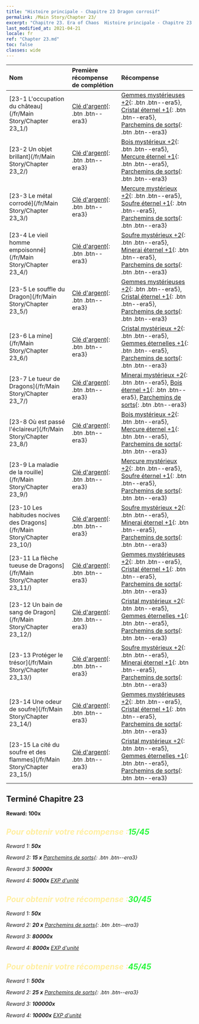 ```yaml
---
title: "Histoire principale - Chapitre 23 Dragon corrosif"
permalink: /Main Story/Chapter 23/
excerpt: "Chapitre 23. Era of Chaos  Histoire principale - Chapitre 23. Dragon corrosif"
last_modified_at: 2021-04-21
locale: fr
ref: "Chapter 23.md"
toc: false
classes: wide
---
```


  | Nom |  Première récompense de complétion | Récompense |
  |:------------|:------------|:------------| 
  | [23-1 L'occupation du château](/fr/Main Story/Chapter 23_1/) | [Clé d'argent](/fr/Items/con_693/){: .btn .btn--era3} | [Gemmes mystérieuses +2](/fr/Items/mat_79/){: .btn .btn--era5}, [Cristal éternel +1](/fr/Items/mat_73/){: .btn .btn--era5}, [Parchemins de sorts](/fr/Items/con_694/){: .btn .btn--era3} |
  | [23-2 Un objet brillant](/fr/Main Story/Chapter 23_2/) | [Clé d'argent](/fr/Items/con_693/){: .btn .btn--era3} | [Bois mystérieux +2](/fr/Items/mat_76/){: .btn .btn--era5}, [Mercure éternel +1](/fr/Items/mat_70/){: .btn .btn--era5}, [Parchemins de sorts](/fr/Items/con_694/){: .btn .btn--era3} |
  | [23-3 Le métal corrodé](/fr/Main Story/Chapter 23_3/) | [Clé d'argent](/fr/Items/con_693/){: .btn .btn--era3} | [Mercure mystérieux +2](/fr/Items/mat_77/){: .btn .btn--era5}, [Soufre éternel +1](/fr/Items/mat_71/){: .btn .btn--era5}, [Parchemins de sorts](/fr/Items/con_694/){: .btn .btn--era3} |
  | [23-4 Le vieil homme empoisonné](/fr/Main Story/Chapter 23_4/) | [Clé d'argent](/fr/Items/con_693/){: .btn .btn--era3} | [Soufre mystérieux +2](/fr/Items/mat_78/){: .btn .btn--era5}, [Minerai éternel +1](/fr/Items/mat_68/){: .btn .btn--era5}, [Parchemins de sorts](/fr/Items/con_694/){: .btn .btn--era3} |
  | [23-5 Le souffle du Dragon](/fr/Main Story/Chapter 23_5/) | [Clé d'argent](/fr/Items/con_693/){: .btn .btn--era3} | [Gemmes mystérieuses +2](/fr/Items/mat_79/){: .btn .btn--era5}, [Cristal éternel +1](/fr/Items/mat_73/){: .btn .btn--era5}, [Parchemins de sorts](/fr/Items/con_694/){: .btn .btn--era3} |
  | [23-6 La mine](/fr/Main Story/Chapter 23_6/) | [Clé d'argent](/fr/Items/con_693/){: .btn .btn--era3} | [Cristal mystérieux +2](/fr/Items/mat_80/){: .btn .btn--era5}, [Gemmes éternelles +1](/fr/Items/mat_72/){: .btn .btn--era5}, [Parchemins de sorts](/fr/Items/con_694/){: .btn .btn--era3} |
  | [23-7 Le tueur de Dragons](/fr/Main Story/Chapter 23_7/) | [Clé d'argent](/fr/Items/con_693/){: .btn .btn--era3} | [Minerai mystérieux +2](/fr/Items/mat_75/){: .btn .btn--era5}, [Bois éternel +1](/fr/Items/mat_69/){: .btn .btn--era5}, [Parchemins de sorts](/fr/Items/con_694/){: .btn .btn--era3} |
  | [23-8 Où est passé l'éclaireur](/fr/Main Story/Chapter 23_8/) | [Clé d'argent](/fr/Items/con_693/){: .btn .btn--era3} | [Bois mystérieux +2](/fr/Items/mat_76/){: .btn .btn--era5}, [Mercure éternel +1](/fr/Items/mat_70/){: .btn .btn--era5}, [Parchemins de sorts](/fr/Items/con_694/){: .btn .btn--era3} |
  | [23-9 La maladie de la rouille](/fr/Main Story/Chapter 23_9/) | [Clé d'argent](/fr/Items/con_693/){: .btn .btn--era3} | [Mercure mystérieux +2](/fr/Items/mat_77/){: .btn .btn--era5}, [Soufre éternel +1](/fr/Items/mat_71/){: .btn .btn--era5}, [Parchemins de sorts](/fr/Items/con_694/){: .btn .btn--era3} |
  | [23-10 Les habitudes nocives des Dragons](/fr/Main Story/Chapter 23_10/) | [Clé d'argent](/fr/Items/con_693/){: .btn .btn--era3} | [Soufre mystérieux +2](/fr/Items/mat_78/){: .btn .btn--era5}, [Minerai éternel +1](/fr/Items/mat_68/){: .btn .btn--era5}, [Parchemins de sorts](/fr/Items/con_694/){: .btn .btn--era3} |
  | [23-11 La flèche tueuse de Dragons](/fr/Main Story/Chapter 23_11/) | [Clé d'argent](/fr/Items/con_693/){: .btn .btn--era3} | [Gemmes mystérieuses +2](/fr/Items/mat_79/){: .btn .btn--era5}, [Cristal éternel +1](/fr/Items/mat_73/){: .btn .btn--era5}, [Parchemins de sorts](/fr/Items/con_694/){: .btn .btn--era3} |
  | [23-12 Un bain de sang de Dragon](/fr/Main Story/Chapter 23_12/) | [Clé d'argent](/fr/Items/con_693/){: .btn .btn--era3} | [Cristal mystérieux +2](/fr/Items/mat_80/){: .btn .btn--era5}, [Gemmes éternelles +1](/fr/Items/mat_72/){: .btn .btn--era5}, [Parchemins de sorts](/fr/Items/con_694/){: .btn .btn--era3} |
  | [23-13 Protéger le trésor](/fr/Main Story/Chapter 23_13/) | [Clé d'argent](/fr/Items/con_693/){: .btn .btn--era3} | [Soufre mystérieux +2](/fr/Items/mat_78/){: .btn .btn--era5}, [Minerai éternel +1](/fr/Items/mat_68/){: .btn .btn--era5}, [Parchemins de sorts](/fr/Items/con_694/){: .btn .btn--era3} |
  | [23-14 Une odeur de soufre](/fr/Main Story/Chapter 23_14/) | [Clé d'argent](/fr/Items/con_693/){: .btn .btn--era3} | [Gemmes mystérieuses +2](/fr/Items/mat_79/){: .btn .btn--era5}, [Cristal éternel +1](/fr/Items/mat_73/){: .btn .btn--era5}, [Parchemins de sorts](/fr/Items/con_694/){: .btn .btn--era3} |
  | [23-15 La cité du soufre et des flammes](/fr/Main Story/Chapter 23_15/) | [Clé d'argent](/fr/Items/con_693/){: .btn .btn--era3} | [Cristal mystérieux +2](/fr/Items/mat_80/){: .btn .btn--era5}, [Gemmes éternelles +1](/fr/Items/mat_72/){: .btn .btn--era5}, [Parchemins de sorts](/fr/Items/con_694/){: .btn .btn--era3} |


## Terminé Chapitre 23

 **Reward:**  **100x** <i class="fas fa-gem"/>



## <span style="color: #ffeea0">Pour obtenir votre récompense :</span><span style="color: #27f73a">15/45</span>

 Reward 1:  **50x** <i class="fas fa-gem"/>

 Reward 2: **15 x** [Parchemins de sorts](/fr/Items/con_694/){: .btn .btn--era3}

 Reward 3:  **50000x** <i class="fas fa-coins"/>

 Reward 4:  **5000x** [EXP d'unité](/fr/Items/con_902/)



## <span style="color: #ffeea0">Pour obtenir votre récompense :</span><span style="color: #27f73a">30/45</span>

 Reward 1:  **50x** <i class="fas fa-gem"/>

 Reward 2: **20 x** [Parchemins de sorts](/fr/Items/con_694/){: .btn .btn--era3}

 Reward 3:  **80000x** <i class="fas fa-coins"/>

 Reward 4:  **8000x** [EXP d'unité](/fr/Items/con_902/)



## <span style="color: #ffeea0">Pour obtenir votre récompense :</span><span style="color: #27f73a">45/45</span>

 Reward 1:  **500x** <i class="fas fa-gem"/>

 Reward 2: **25 x** [Parchemins de sorts](/fr/Items/con_694/){: .btn .btn--era3}

 Reward 3:  **100000x** <i class="fas fa-coins"/>

 Reward 4:  **10000x** [EXP d'unité](/fr/Items/con_902/)

